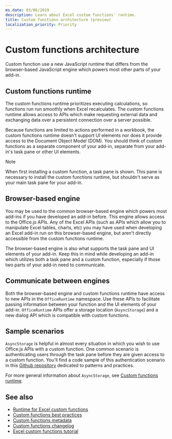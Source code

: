 ```yaml
---
ms.date: 03/06/2019
description: Learn about Excel custom functions' runtime. 
title: Custom functions architecture (preview)
localization_priority: Priority
---
```

# Custom functions architecture

Custom function use a new JavaScript runtime that differs from the browser-based JavaScript engine which powers most other parts of your add-in.

## Custom functions runtime
The custom functions runtime prioritizes executing calculations, so functions run run smoothly when Excel recalculates. The custom functions runtime allows access to APIs which make requesting external data and exchanging data over a persistent connection over a server possible.

Because functions are limited to actions performed in a workbook, the custom functions runtime doesn't support UI elements nor does it provide access to the Document Object Model (DOM). You should think of custom functions as a separate component of your add-in, separate from your add-in's task pane or other UI elements.

>[!NOTE] 
> When first installing a custom function, a task pane is shown. This pane is necessary to install the custom functions runtime, but shouldn't serve as your main task pane for your add-in.

## Browser-based engine

You may be used to the common browser-based engine which powers most add-ins if you have developed an add-in before. This engine allows access to the Office.js APIs. Any of the Excel APIs (such as APIs which allow you to manipulate Excel tables, charts, etc) you may have used when developing an Excel add-in run on this browser-based engine, but aren't directly accessible from the custom functions runtime. 

The browser-based engine is also what supports the task pane and UI elements of your add-in. Keep this in mind while developing an add-in which utilizes both a task pane and a custom function, especially if those two parts of your add-in need to communicate.

## Communicate between engines

Both the browser-based engine and custom functions runtime have access to new APIs in the `OfficeRuntime` namespace. Use these APIs to facilitate passing information between your function and the UI elements of your add-in. `OfficeRuntime` APIs offer a storage location (`AsyncStorage`) and a new dialog API which is compatible with custom functions.

## Sample scenarios

`AsyncStorage` is helpful in almost every situation in which you wish to use Office.js APIs with a custom function. One common scenario is authenticating users through the task pane before they are given access to a custom function. You'll find a code sample of this authentication scenario in this [Github repository](https://github.com/OfficeDev/PnP-OfficeAddins/tree/master/Excel-custom-functions/AsyncStorage) dedicated to patterns and practices.

For more general information about `AsyncStorage`, see [Custom functions runtime](./custom-functions-runtime.md).

## See also

* [Runtime for Excel custom functions](custom-functions-runtime.md)
* [Custom functions best practices](custom-functions-best-practices.md)
* [Custom functions metadata](custom-functions-json.md)
* [Custom functions changelog](custom-functions-changelog.md)
* [Excel custom functions tutorial](../tutorials/excel-tutorial-create-custom-functions.md)
